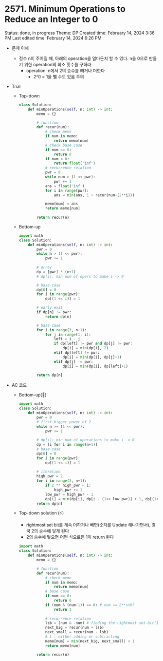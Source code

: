 # 2571. Minimum Operations to Reduce an Integer to 0

Status: done, in progress
Theme: DP
Created time: February 14, 2024 3:36 PM
Last edited time: February 14, 2024 6:26 PM

- 문제 이해
    - 정수 n이 주어질 때, 아래의 operation을 얼마든지 할 수 있다. n을 0으로 만들기 위한 operation의 최소 횟수를 구하라
        - operation: n에서 2의 승수를 빼거나 더한다
            - 2^0 = 1을 뺄 수도 있음 주의
- Trial
    - Top-down
        
        ```python
        class Solution:
            def minOperations(self, n: int) -> int:
                memo = {}
        
                # function
                def recur(num):
                    # check memo
                    if num in memo:
                        return memo[num]
                    # check base case
                    if num == 0:
                        return 0
                    if num < 0:
                        return float('inf')
                    # recurrence relation
                    pwr = 0
                    while num > (1 << pwr):
                        pwr += 1 
                    ans = float('inf')
                    for i in range(pwr):
                        ans = min(ans, 1 + recur(num-(2**i)))
        
                    memo[num] = ans
                    return memo[num]
                
                return recur(n)
        ```
        
    - Bottom-up
        
        ```python
        import math
        class Solution:
            def minOperations(self, n: int) -> int:
                pwr = 0
                while n > (1 << pwr):
                    pwr += 1 
                
                # array
                dp = [pwr] * (n+1)
                # dp[i]: min num of opers to make i -> 0
        
                # base case
                dp[0] = 0
                for i in range(pwr):
                    dp[(1 << i)] = 1
        
                # early exit
                if dp[n] != pwr:
                    return dp[n]
        
                # base case 
                for i in range(3, n+1):
                    for j in range(1, i):
                        left = i - j 
                        if dp[left] != pwr and dp[j] != pwr:
                            dp[i] = min(dp[i], 2)
                        elif dp[left] != pwr:
                            dp[i] = min(dp[i], dp[j]+1)
                        elif dp[j] != pwr:
                            dp[i] = min(dp[i], dp[left]+1)
                        
                return dp[n]
        ```
        
- AC 코드
    - Bottom-up(**🐢**)
        
        ```python
        import math
        class Solution:
            def minOperations(self, n: int) -> int:
                pwr = 0
                # first bigger power of 2
                while n >= (1 << pwr):
                    pwr += 1 
                
                # dp[i]: min num of operations to make i -> 0
                dp = [i for i in range(n+1)]
                # base case
                dp[0] = 0
                for i in range(pwr):
                    dp[(1 << i)] = 1 
                
                # iteration
                high_pwr = 2
                for i in range(3, n+1):
                    if 2 ** high_pwr < i:
                        high_pwr += 1 
                    low_pwr = high_pwr - 1
                    dp[i] = min(dp[i], dp[i - (1<< low_pwr)] + 1, dp[(1<< high_pwr)-i] +1)
                return dp[n]
        ```
        
    - Top-down solution (⚡️)
        - rightmost set bit를 계속 더하거나 빼면(숫자를 Update 해나가면서), 결국 2의 승수에 닿게 된다
        - 2의 승수에 닿으면 어떤 식으로든 1이 return 된다
        
        ```python
        import math
        class Solution:
            def minOperations(self, n: int) -> int:
                memo = {}
        
                # function
                def recur(num):
                    # check memo
                    if num in memo:
                        return memo[num]
                    # base case
                    if num == 0:
                        return 0
                    if (num & (num-1)) == 0: # num == 2**sth?
                        return 1 
                    
                    # recurrence relation
                    lsb = (num & -num) # finding the rightmost set bit(1)
                    next_big = recur(num + lsb)
                    next_small = recur(num - lsb)
                    # 1 : either adding or subtracting
                    memo[num] = min(next_big, next_small) + 1 
                    return memo[num]
        
                return recur(n)
        ```